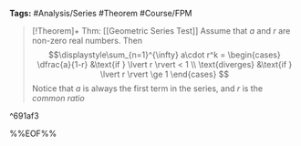 **Tags:** #Analysis/Series #Theorem #Course/FPM 

> [!Theorem]+ Thm: [[Geometric Series Test]]
> Assume that $a$ and $r$ are non-zero real numbers. Then
> $$\displaystyle\sum_{n=1}^{\infty} a\cdot r^k = \begin{cases}
\dfrac{a}{1-r} &\text{if } \lvert r \rvert < 1 \\
\text{diverges} &\text{if } \lvert r \rvert \ge 1
\end{cases}
> $$
> Notice that $a$ is always the first term in the series, and $r$ is the *common ratio*

^691af3

%%EOF%%